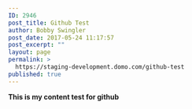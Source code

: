 ```yaml
---
ID: 2946
post_title: Github Test
author: Bobby Swingler
post_date: 2017-05-24 11:17:57
post_excerpt: ""
layout: page
permalink: >
  https://staging-development.domo.com/github-test
published: true
---
```

**This is my content test for github**

